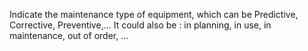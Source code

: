 Indicate the maintenance type of equipment, which can be Predictive, Corrective, Preventive,...
It could also be : in planning, in use, in maintenance, out of order, ...
